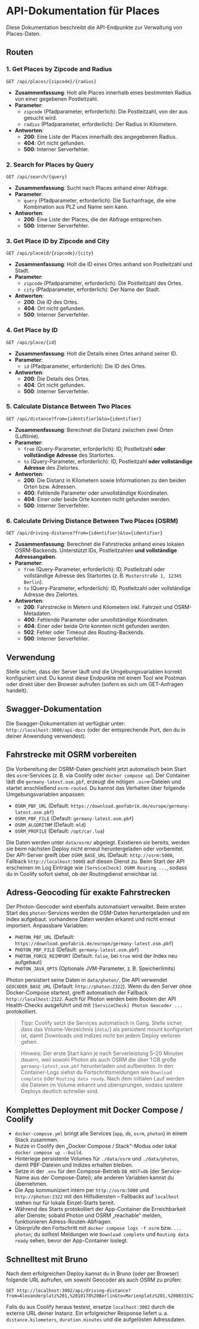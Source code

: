 # API-Dokumentation für Places

Diese Dokumentation beschreibt die API-Endpunkte zur Verwaltung von Places-Daten.

## Routen

### 1. Get Places by Zipcode and Radius

```
GET /api/places/{zipcode}/{radius}
```

- **Zusammenfassung**: Holt alle Places innerhalb eines bestimmten Radius von einer gegebenen Postleitzahl.
- **Parameter**:
  - `zipcode` (Pfadparameter, erforderlich): Die Postleitzahl, von der aus gesucht wird.
  - `radius` (Pfadparameter, erforderlich): Der Radius in Kilometern.
- **Antworten**:
  - **200**: Eine Liste der Places innerhalb des angegebenen Radius.
  - **404**: Ort nicht gefunden.
  - **500**: Interner Serverfehler.

### 2. Search for Places by Query

```
GET /api/search/{query}
```

- **Zusammenfassung**: Sucht nach Places anhand einer Abfrage.
- **Parameter**:
  - `query` (Pfadparameter, erforderlich): Die Suchanfrage, die eine Kombination aus PLZ und Name sein kann.
- **Antworten**:
  - **200**: Eine Liste der Places, die der Abfrage entsprechen.
  - **500**: Interner Serverfehler.

### 3. Get Place ID by Zipcode and City

```
GET /api/placeid/{zipcode}/{city}
```

- **Zusammenfassung**: Holt die ID eines Ortes anhand von Postleitzahl und Stadt.
- **Parameter**:
  - `zipcode` (Pfadparameter, erforderlich): Die Postleitzahl des Ortes.
  - `city` (Pfadparameter, erforderlich): Der Name der Stadt.
- **Antworten**:
  - **200**: Die ID des Ortes.
  - **404**: Ort nicht gefunden.
  - **500**: Interner Serverfehler.

### 4. Get Place by ID

```
GET /api/place/{id}
```

- **Zusammenfassung**: Holt die Details eines Ortes anhand seiner ID.
- **Parameter**:
  - `id` (Pfadparameter, erforderlich): Die ID des Ortes.
- **Antworten**:
  - **200**: Die Details des Ortes.
  - **404**: Ort nicht gefunden.
  - **500**: Interner Serverfehler.

### 5. Calculate Distance Between Two Places

```
GET /api/distance?from={identifier}&to={identifier}
```

- **Zusammenfassung**: Berechnet die Distanz zwischen zwei Orten (Luftlinie).
- **Parameter**:
  - `from` (Query-Parameter, erforderlich): ID, Postleitzahl **oder vollständige Adresse** des Startortes.
  - `to` (Query-Parameter, erforderlich): ID, Postleitzahl **oder vollständige Adresse** des Zielortes.
- **Antworten**:
  - **200**: Die Distanz in Kilometern sowie Informationen zu den beiden Orten bzw. Adressen.
  - **400**: Fehlende Parameter oder unvollständige Koordinaten.
  - **404**: Einer oder beide Orte konnten nicht gefunden werden.
  - **500**: Interner Serverfehler.

### 6. Calculate Driving Distance Between Two Places (OSRM)

```
GET /api/driving-distance?from={identifier}&to={identifier}
```

- **Zusammenfassung**: Berechnet die Fahrstrecke anhand eines lokalen OSRM-Backends. Unterstützt IDs, Postleitzahlen **und vollständige Adressangaben**.
- **Parameter**:
  - `from` (Query-Parameter, erforderlich): ID, Postleitzahl oder vollständige Adresse des Startortes (z. B. `Musterstraße 1, 12345 Berlin`).
  - `to` (Query-Parameter, erforderlich): ID, Postleitzahl oder vollständige Adresse des Zielortes.
- **Antworten**:
  - **200**: Fahrstrecke in Metern und Kilometern inkl. Fahrzeit und OSRM-Metadaten.
  - **400**: Fehlende Parameter oder unvollständige Koordinaten.
  - **404**: Einer oder beide Orte konnten nicht gefunden werden.
  - **502**: Fehler oder Timeout des Routing-Backends.
  - **500**: Interner Serverfehler.

## Verwendung

Stelle sicher, dass der Server läuft und die Umgebungsvariablen korrekt konfiguriert sind. Du kannst diese Endpunkte mit einem Tool wie Postman oder direkt über den Browser aufrufen (sofern es sich um GET-Anfragen handelt).

## Swagger-Dokumentation

Die Swagger-Dokumentation ist verfügbar unter: `http://localhost:3000/api-docs` (oder der entsprechende Port, den du in deiner Anwendung verwendest).

## Fahrstrecke mit OSRM vorbereiten

Die Vorbereitung der OSRM-Daten geschieht jetzt automatisch beim Start des `osrm`-Services (z. B. via Coolify oder `docker compose up`). Der Container lädt die `germany-latest.osm.pbf`, erzeugt die nötigen `.osrm`-Dateien und startet anschließend `osrm-routed`. Du kannst das Verhalten über folgende Umgebungsvariablen anpassen:

- `OSRM_PBF_URL` (Default: `https://download.geofabrik.de/europe/germany-latest.osm.pbf`)
- `OSRM_PBF_FILE` (Default: `germany-latest.osm.pbf`)
- `OSRM_ALGORITHM` (Default: `mld`)
- `OSRM_PROFILE` (Default: `/opt/car.lua`)

Die Daten werden unter `data/osrm/` abgelegt. Existieren sie bereits, werden sie beim nächsten Deploy nicht erneut heruntergeladen oder vorbereitet.  
Der API-Server greift über `OSRM_BASE_URL` (Default: `http://osrm:5000`, Fallback `http://localhost:5000`) auf diesen Dienst zu.
Beim Start der API erscheinen im Log Einträge wie `[ServiceCheck] OSRM Routing ...`, sodass du in Coolify sofort siehst, ob der Routingdienst erreichbar ist.

## Adress-Geocoding für exakte Fahrstrecken

Der Photon-Geocoder wird ebenfalls automatisiert verwaltet. Beim ersten Start des `photon`-Services werden die OSM-Daten heruntergeladen und ein Index aufgebaut. vorhandene Daten werden erkannt und nicht erneut importiert. Anpassbare Variablen:

- `PHOTON_PBF_URL` (Default: `https://download.geofabrik.de/europe/germany-latest.osm.pbf`)
- `PHOTON_PBF_FILE` (Default: `germany-latest.osm.pbf`)
- `PHOTON_FORCE_REIMPORT` (Default: `false`, bei `true` wird der Index neu aufgebaut)
- `PHOTON_JAVA_OPTS` (Optionale JVM-Parameter, z. B. Speicherlimits)

Photon persistiert seine Daten in `data/photon/`. Die API verwendet `GEOCODER_BASE_URL` (Default: `http://photon:2322`).
Wenn du den Server ohne Docker-Compose startest, greift automatisch der Fallback `http://localhost:2322`.
Auch für Photon werden beim Booten der API Health-Checks ausgeführt und mit `[ServiceCheck] Photon Geocoder ...` protokolliert.

> Tipp: Coolify setzt die Services automatisch in Gang. Stelle sicher, dass das Volume-Verzeichnis (`data/`) als persistent mount konfiguriert ist, damit Downloads und Indizes nicht bei jedem Deploy verloren gehen.

> Hinweis: Der erste Start kann je nach Serverleistung 5–20 Minuten dauern, weil sowohl Photon als auch OSRM die über 1 GB große `germany-latest.osm.pbf` herunterladen und aufbereiten. In den Container-Logs siehst du Fortschrittsmeldungen wie `Download complete` oder `Routing data ready`. Nach dem initialen Lauf werden die Dateien im Volume erkannt und übersprungen, sodass spätere Deploys deutlich schneller sind.

## Komplettes Deployment mit Docker Compose / Coolify

- `docker-compose.yml` bringt alle Services (`app`, `db`, `osrm`, `photon`) in einem Stack zusammen.
- Nutze in Coolify den „Docker Compose / Stack“-Modus oder lokal `docker compose up --build`.
- Hinterlege persistente Volumes für `./data/osrm` und `./data/photon`, damit PBF-Dateien und Indizes erhalten bleiben.
- Setze in der `.env` für den Compose-Betrieb `DB_HOST=db` (der Service-Name aus der Compose-Datei); alle anderen Variablen kannst du übernehmen.
- Die App kommuniziert intern per `http://osrm:5000` und `http://photon:2322` mit den Hilfsdiensten – Fallbacks auf `localhost` stehen nur für lokale Einzel-Starts bereit.
- Während des Starts protokolliert der App-Container die Erreichbarkeit aller Dienste; sobald Photon und OSRM „reachable“ melden, funktionieren Adress-Routen-Abfragen.
- Überprüfe den Fortschritt mit `docker compose logs -f osrm` bzw. `... photon`; du solltest Meldungen wie `Download complete` und `Routing data ready` sehen, bevor der App-Container loslegt.

## Schnelltest mit Bruno

Nach dem erfolgreichen Deploy kannst du in Bruno (oder per Browser) folgende URL aufrufen, um sowohl Geocoder als auch OSRM zu prüfen:

```
GET http://localhost:3002/api/driving-distance?from=Alexanderplatz%201,%2010178%20Berlin&to=Marienplatz%201,%2080331%20Muenchen
```

Falls du aus Coolify heraus testest, ersetze `localhost:3002` durch die externe URL deiner Instanz. Ein erfolgreicher Response liefert u. a. `distance.kilometers`, `duration.minutes` und die aufgelösten Adressdaten.
